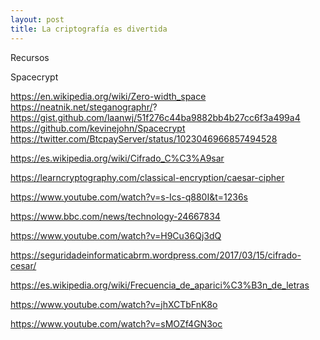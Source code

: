 ```yaml
---
layout: post
title: La criptografía es divertida
---
```




Recursos

Spacecrypt

https://en.wikipedia.org/wiki/Zero-width_space
https://neatnik.net/steganographr/?
https://gist.github.com/laanwj/51f276c44ba9882bb4b27cc6f3a499a4
https://github.com/kevinejohn/Spacecrypt
https://twitter.com/BtcpayServer/status/1023046966857494528

https://es.wikipedia.org/wiki/Cifrado_C%C3%A9sar

https://learncryptography.com/classical-encryption/caesar-cipher

https://www.youtube.com/watch?v=s-Ics-q880I&t=1236s

https://www.bbc.com/news/technology-24667834

https://www.youtube.com/watch?v=H9Cu36Qj3dQ

https://seguridadeinformaticabrm.wordpress.com/2017/03/15/cifrado-cesar/

https://es.wikipedia.org/wiki/Frecuencia_de_aparici%C3%B3n_de_letras

https://www.youtube.com/watch?v=jhXCTbFnK8o 

https://www.youtube.com/watch?v=sMOZf4GN3oc